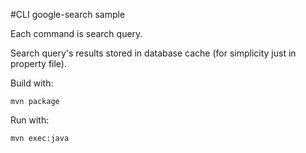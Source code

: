 #CLI google-search sample

Each command is search query.

Search query's results stored in database cache (for simplicity just in property file). 

Build with: 
```
mvn package
```

Run with: 
```
mvn exec:java 
```

